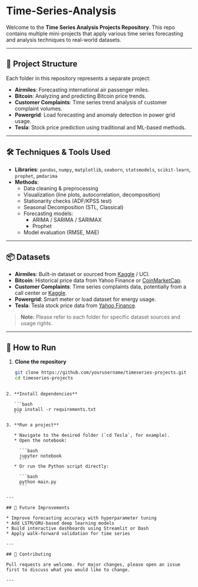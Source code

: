 # Time-Series-Analysis
Welcome to the **Time Series Analysis Projects Repository**. This repo contains multiple mini-projects that apply various time series forecasting and analysis techniques to real-world datasets.

---

## 📁 Project Structure

Each folder in this repository represents a separate project:

- **Airmiles**: Forecasting international air passenger miles.
- **Bitcoin**: Analyzing and predicting Bitcoin price trends.
- **Customer Complaints**: Time series trend analysis of customer complaint volumes.
- **Powergrid**: Load forecasting and anomaly detection in power grid usage.
- **Tesla**: Stock price prediction using traditional and ML-based methods.

---

## 🛠 Techniques & Tools Used

- **Libraries**: `pandas`, `numpy`, `matplotlib`, `seaborn`, `statsmodels`, `scikit-learn`, `prophet`, `pmdarima`
- **Methods**:
  - Data cleaning & preprocessing
  - Visualization (line plots, autocorrelation, decomposition)
  - Stationarity checks (ADF/KPSS test)
  - Seasonal Decomposition (STL, Classical)
  - Forecasting models: 
    - ARIMA / SARIMA / SARIMAX  
    - Prophet  
  - Model evaluation (RMSE, MAE)

---

## 📦 Datasets

- **Airmiles**: Built-in dataset or sourced from [Kaggle](https://www.kaggle.com/) / UCI.
- **Bitcoin**: Historical price data from Yahoo Finance or [CoinMarketCap](https://coinmarketcap.com/).
- **Customer Complaints**: Time series complaints data, potentially from a call center or [Kaggle](https://www.kaggle.com/).
- **Powergrid**: Smart meter or load dataset for energy usage.
- **Tesla**: Tesla stock price data from [Yahoo Finance](https://finance.yahoo.com/).

> **Note:** Please refer to each folder for specific dataset sources and usage rights.

---

## 🚀 How to Run

1. **Clone the repository**
   ```bash
   git clone https://github.com/yourusername/timeseries-projects.git
   cd timeseries-projects

````

2. **Install dependencies**

   ```bash
   pip install -r requirements.txt
   ```

3. **Run a project**

   * Navigate to the desired folder (`cd Tesla`, for example).
   * Open the notebook:

     ```bash
     jupyter notebook
     ```
   * Or run the Python script directly:

     ```bash
     python main.py
     ```

---

## 📌 Future Improvements

* Improve forecasting accuracy with hyperparameter tuning
* Add LSTM/GRU-based deep learning models
* Build interactive dashboards using Streamlit or Dash
* Apply walk-forward validation for time series

---

## 🙌 Contributing

Pull requests are welcome. For major changes, please open an issue first to discuss what you would like to change.

---
